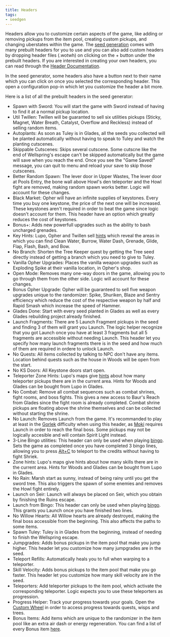 ```yaml
---
title: Headers
tags:
- seedgen
---
```


Headers allow you to customize certain aspects of the game, like adding or removing pickups from the item pool, creating custom pickups, and changing uberstates within the game. The [seed generation](/seedgen) comes with many prebuilt headers for you to use and you can also add custom headers by dropping header files (.wotwh) on clicking on the + button under the prebuilt headers. If you are interested in creating your own headers, you can read through the [Header Documentation](https://docs.google.com/document/d/1IR1DHnbtO8rydCLEgFh-yp3iRkzZbFAG-EmR5hxrfmU/edit).

In the seed generator, some headers also have a button next to their name which you can click on once you selected the corresponding header. This open a configuration pop-in which let you customize the header a bit more.

Here is a list of all the prebuilt headers in the seed generator:
* Spawn with Sword: You will start the game with Sword instead of having to find it at a normal pickup location.
* Util Twillen: Twillen will be guaranted to sell six utilities pickups (Sticky, Magnet, Water Breath, Catalyst, Overflow and Reckless) instead of selling random items.
* Autoplants: As soon as Tuley is in Glades, all the seeds you collected will be planted automatically without having to speak to Tuley and watch the planting cutscenes.
* Skippable Cutscenes: Skips several cutscene. Some cutscne like the end of Wellspring's escape can't be skipped automatically but the game will save when you reach the end. Once you see the "Game Saved!" message, you can quit to menu and reload your save to skip those cutscenes.
* Better Random Spawn: The lever door in Upper Wastes, The lever door at Pools Entry, the bone wall above Howl's den teleporter and the Howl fight are removed, making random spawn works better. Logic will account for these changes.
* Black Market: Opher will have an infinite supplies of keystones. Every time you buy one keystone, the price of the next one will be increased. These keystones aren't required in order to beat the game since logic doesn't account for them. This header have an option which greatly reduces the cost of keystones.
* Bonus+: Adds new powerfull upgrades such as the ability to bash uncharged grenades.
* Key Hints: Lupo, Opher and Twillen sell [hints](/features/hints) which reveal the areas in which you can find Clean Water, Burrow, Water Dash, Grenade, Glide, Flap, Flash, Bash, and Bow.
* No Branch: Shorten the Tree Keeper quest by getting the Tree seed directly instead of getting a branch which you need to give to Tuley.
* Vanilla Opher Upgrades: Places the vanilla weapon upgrades such as Exploding Spike at their vanilla location, in Opher's shop.
* Open Mode: Removes many one-way doors in the game, allowing you to go through them from the other side. Logic will account for these changes.
* Bonus Opher Upgrade: Opher will be guaranteed to sell five weapon upgrades unique to the randomizer: Spike, Shuriken, Blaze and Sentry efficiency which reduce the cost of the respective weapon by half and Rapid Smash which increase the speed of Hammer.
* Glades Done: Start with every seed planted in Glades as well as every Glades rebuilding project already finished.
* Launch Fragments: There are 5 Launch Fragment pickups in the seed and finding 3 of them will grant you Launch. The logic helper recognize that you got Launch once you have at least 3 fragments but all 5 fragments are accessible without needing Launch. This header let you specify how many launch fragments there is in the seed and how much of them are required in ordere to unlock Launch.
* No Quests: All items collected by talking to NPC don't have any items. Location behind quests such as the house in Woods will be open from the start.
* No KS Doors: All Keystone doors start open.
* Teleporter Zone Hints: Lupo's maps give [hints](/features/hints) about how many teleporter pickups there are in the current area. Hints for Woods and Glades can be bought from Lupo in Glades.
* No Combat: Remove all combat sequences such as combat shrines, fight rooms, and boss fights. This gives a new access to Baur's Reach from Glades since the fight room is already completed. Combat shrine pickups are floating above the shrine themselves and can be collected without starting the shrine.
* No Launch: Removes Launch from the game. It's recommanded to play at least in the [Gorlek](/seedgen/paths/gorlek) difficulty when using this header, as [Moki](/seedgen/paths/moki) requires Launch in order to reach the final boss. Some pickups may not be logically accesible and will contain Spirit Light instead.
* 3-Line Bingo utilities: This header can only be used when playing [bingo](/features/multiplayer#bingo). Sets the game as completed once you have completed 3 bingo lines, allowing you to press [Alt+C](/features/special-commands) to teleport to the credits without having to fight Shriek.
* Zone hints: Lupo's maps give hints about how many skills there are in the current area. Hints for Woods and Glades can be bought from Lupo in Glades.
* No Rain: Marsh start as sunny, instead of being rainy until you get the sword tree. This also triggers the spawn of some enemies and removes the Howl fight entirely.
* Launch on Seir: Launch will always be placed on Seir, which you obtain by finishing the Ruins escape.
* Launch from Bingo: This header can only be used when playing [bingo](/features/multiplayer#bingo). This grants you Launch once you have finished two lines.
* No Willow Hearts: All Willow hearts are already destroyed, making the final boss accessible from the beginning. This also affects the paths to some items.
* Spawn Tuley: Tuley is in Glades from the beginning, instead of needing to finish the Wellspring escape.
* Jumpgrades: Adds bonus pickups in the item pool that make you jump higher. This header let you customize how many jumpgrades are in the seed. 
* Teleport Refills: Automatically heals you to full when warping to a teleporter.
* Skill Velocity: Adds bonus pickups to the item pool that make you go faster. This header let you customize how many skill velocity are in the seed.
* Teleporters: Add teleporter pickups to the item pool, which activate the corresponding teleporter. Logic expects you to use these teleporters as progression.
* Progress Helper: Track your progress towards your goals. Open the [Custom Wheel](/features/custom-wheel) in order to access progress towards quests, wisps and trees.
* Bonus Items: Add items which are unique to the randomizer in the item pool like an extra air dash or energy regeneration. You can find a list of every Bonus item [here](/features/new-items).